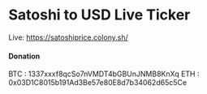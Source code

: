 # Satoshi to USD Live Ticker

Live:  https://satoshiprice.colony.sh/

#### Donation
  BTC : 1337xxxf8qcSo7nVMDT4bGBUnJNMB8KnXq
  ETH : 0x03D1C8015b191Ad3Be57e80E8d7b34062d65c5Ce
